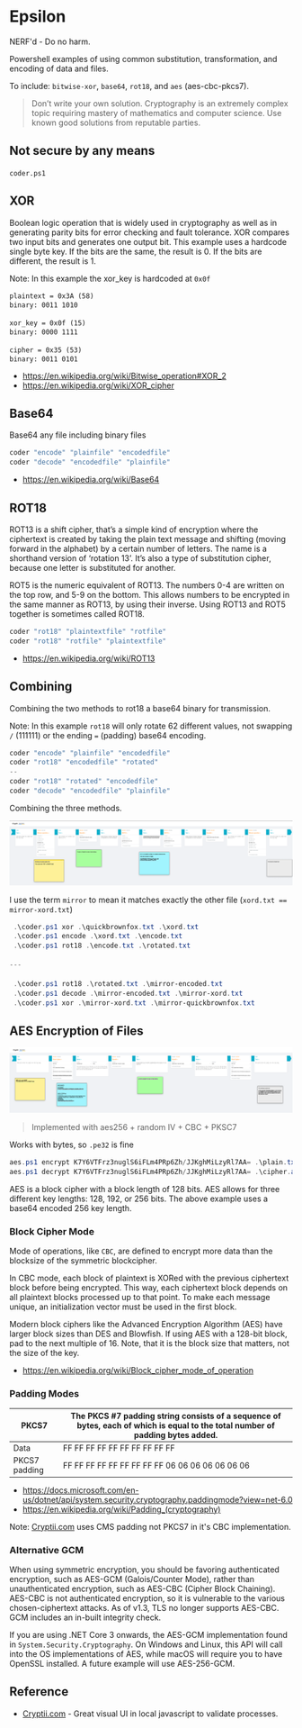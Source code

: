 # Epsilon
NERF'd - Do no harm.

Powershell examples of using common substitution, transformation, and encoding of data and files. 

To include: `bitwise-xor`, `base64`, `rot18`, and `aes` (aes-cbc-pkcs7).

> Don’t write your own solution. Cryptography is an extremely complex topic requiring mastery of mathematics and computer science. Use known good solutions from reputable parties.

## Not secure by any means

`coder.ps1`

## XOR

Boolean logic operation that is widely used in cryptography as well as in generating parity bits for error checking and fault tolerance. XOR compares two input bits and generates one output bit. This example uses a hardcode single byte key. If the bits are the same, the result is 0. If the bits are different, the result is 1.

Note: In this example the xor_key is hardcoded at `0x0f`

```
plaintext = 0x3A (58)
binary: 0011 1010

xor_key = 0x0f (15)
binary: 0000 1111

cipher = 0x35 (53)
binary: 0011 0101
```

* https://en.wikipedia.org/wiki/Bitwise_operation#XOR_2
* https://en.wikipedia.org/wiki/XOR_cipher


## Base64

Base64 any file including binary files

```ps1
coder "encode" "plainfile" "encodedfile"
coder "decode" "encodedfile" "plainfile"
```
* https://en.wikipedia.org/wiki/Base64

## ROT18

ROT13 is a shift cipher, that’s a simple kind of encryption where the ciphertext is created by taking the plain text message and shifting (moving forward in the alphabet) by a certain number of letters. The name is a shorthand version of ‘rotation 13’. It’s also a type of substitution cipher, because one letter is substituted for another.

ROT5 is the numeric equivalent of ROT13. The numbers 0-4 are written on the top row, and 5-9 on the bottom. This allows numbers to be encrypted in the same manner as ROT13, by using their inverse. Using ROT13 and ROT5 together is sometimes called ROT18.

```ps1
coder "rot18" "plaintextfile" "rotfile"
coder "rot18" "rotfile" "plaintextfile"
```

* https://en.wikipedia.org/wiki/ROT13


## Combining 

Combining the two methods to rot18 a base64 binary for transmission.

Note: In this example `rot18` will only rotate 62 different values, not swapping `/` (111111) or the ending `=` (padding) base64 encoding.

```ps1
coder "encode" "plainfile" "encodedfile"
coder "rot18" "encodedfile" "rotated"
-- 
coder "rot18" "rotated" "encodedfile"
coder "decode" "encodedfile" "plainfile"
```

Combining the three methods.

![Diagram of Process](media/Diagram%20of%20coder.png)

I use the term `mirror` to mean it matches exactly the other file (`xord.txt == mirror-xord.txt`)

```ps1
 .\coder.ps1 xor .\quickbrownfox.txt .\xord.txt
 .\coder.ps1 encode .\xord.txt .\encode.txt
 .\coder.ps1 rot18 .\encode.txt .\rotated.txt
 
---

 .\coder.ps1 rot18 .\rotated.txt .\mirror-encoded.txt
 .\coder.ps1 decode .\mirror-encoded.txt .\mirror-xord.txt
 .\coder.ps1 xor .\mirror-xord.txt .\mirror-quickbrownfox.txt
```

## AES Encryption of Files 

![Diagram of AES](media/diagram%20of%20aes-cbc.png)

> Implemented with aes256 + random IV + CBC + PKSC7 

Works with bytes, so `.pe32` is fine

```ps1
aes.ps1 encrypt K7Y6VTFrz3nuglS6iFLm4PRp6Zh/JJKghMiLzyRl7AA= .\plain.txt .\cipher.aes
aes.ps1 decrypt K7Y6VTFrz3nuglS6iFLm4PRp6Zh/JJKghMiLzyRl7AA= .\cipher.aes .\plain.txt
```

AES is a block cipher with a block length of 128 bits. AES allows for three different key lengths: 128, 192, or 256 bits. The above example uses a base64 encoded 256 key length.

### Block Cipher Mode 

Mode of operations, like `CBC`, are defined to encrypt more data than the blocksize of the symmetric blockcipher.

 In CBC mode, each block of plaintext is XORed with the previous ciphertext block before being encrypted. This way, each ciphertext block depends on all plaintext blocks processed up to that point. To make each message unique, an initialization vector must be used in the first block.

Modern block ciphers like the Advanced Encryption Algorithm (AES) have larger block sizes than DES and Blowfish. If using AES with a 128-bit block, pad to the next multiple of 16. Note, that it is the block size that matters, not the size of the key.

* https://en.wikipedia.org/wiki/Block_cipher_mode_of_operation

### Padding Modes

|PKCS7	| The PKCS #7 padding string consists of a sequence of bytes, each of which is equal to the total number of padding bytes added.|
|--|--|
|Data | 	FF FF FF FF FF FF FF FF FF FF|
|PKCS7 padding |	FF FF FF FF FF FF FF FF FF 06 06 06 06 06 06 06|

* https://docs.microsoft.com/en-us/dotnet/api/system.security.cryptography.paddingmode?view=net-6.0
* https://en.wikipedia.org/wiki/Padding_(cryptography)

Note: [Cryptii.com](https://github.com/cryptii/cryptii/issues/95#issuecomment-794358273) uses CMS padding not PKCS7 in it's CBC implementation. 

### Alternative GCM 

When using symmetric encryption, you should be favoring authenticated encryption, such as AES-GCM (Galois/Counter Mode), rather than unauthenticated encryption, such as AES-CBC (Cipher Block Chaining). AES-CBC is not authenticated encryption, so it is vulnerable to the various chosen-ciphertext attacks. As of v1.3, TLS no longer supports AES-CBC. GCM includes an in-built integrity check.

If you are using .NET Core 3 onwards, the AES-GCM implementation found in `System.Security.Cryptography`. On Windows and Linux, this API will call into the OS implementations of AES, while macOS will require you to have OpenSSL installed. A future example will use AES-256-GCM.

## Reference

* [Cryptii.com](https://cryptii.com/) - Great visual UI in local javascript to validate processes.
